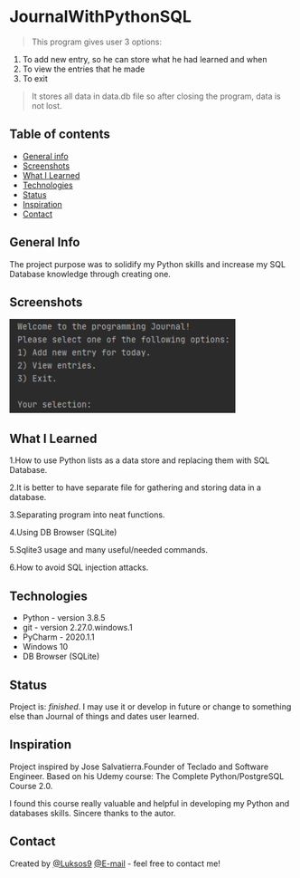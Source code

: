 # JournalWithPythonSQL 
> This program gives user 3 options: 
1) To add new entry, so he can store what he had learned and when
2) To view the entries that he made
3) To exit

> It stores all data in data.db file so after closing the program, data is not lost.

## Table of contents
* [General info](#general-info)
* [Screenshots](#screenshots)
* [What I Learned](#what-i-learned)
* [Technologies](#technologies)
* [Status](#status)
* [Inspiration](#inspiration)
* [Contact](#contact)


## General Info

The project purpose was to solidify my Python skills and increase my SQL Database knowledge through creating one.

## Screenshots

<img src="images/menu.png" width="400" >

## What I Learned

1.How to use Python lists as a data store and replacing them with SQL Database.

2.It is better to have separate file for gathering and storing data in a database.

3.Separating program into neat functions.

4.Using DB Browser (SQLite)

5.Sqlite3 usage and many useful/needed commands.

6.How to avoid SQL injection attacks.

## Technologies
* Python  - version 3.8.5
* git     - version 2.27.0.windows.1
* PyCharm - 2020.1.1
* Windows 10
* DB Browser (SQLite)

## Status
Project is: _finished_. 
I may use it or develop in future or change to something else than Journal of things and dates user learned.

## Inspiration
Project inspired by Jose Salvatierra.Founder of Teclado and Software Engineer.
Based on his Udemy course: The Complete Python/PostgreSQL Course 2.0.

I found this course really valuable and helpful in developing my Python and databases skills. Sincere thanks to the autor.

## Contact
Created by [@Luksos9](https://github.com/Luksos9) [@E-mail](lukaszszumilas.9@wp.pl) - feel free to contact me!

